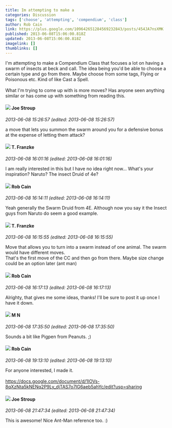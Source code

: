 ```yaml
---
title: Im attempting to make a
categories: Discussion
tags: ['choose', 'attempting', 'compendium', 'class']
author: Rob Cain
link: https://plus.google.com/109642651284569232843/posts/454JA7nsXMK
published: 2013-06-08T15:06:00.818Z
updated: 2013-06-08T15:06:00.818Z
imagelink: []
thumblinks: []
---
```


I&#39;m attempting to make a Compendium Class that focuses a lot on having a swarm of insects at beck and call. The idea being you&#39;d be able to choose a certain type and go from there. Maybe choose from some tags, Flying or Poisonous etc. Kind of like Cast a Spell.<br /><br />What I&#39;m trying to come up with is more moves? Has anyone seen anything similar or has come up with something from reading this.
<div id='comment z13tjbbifzvzejfcm23xip2yjnyuxrts2'>
  <h4><img src='{{site.baseurl}}//images/avatars/105199399549482359686_photo.jpg'> Joe Stroup</h4>
      <p><cite>2013-06-08 15:26:57 (edited: 2013-06-08 15:26:57)</cite></p>
        <p>a move that lets you summon the swarm around you for a defensive bonus at the expense of letting them attack?</p>
</div>
        

<div id='comment z13tjbbifzvzejfcm23xip2yjnyuxrts2'>
  <h4><img src='{{site.baseurl}}//images/avatars/110330901807759406775_photo.jpg'> T. Franzke</h4>
      <p><cite>2013-06-08 16:01:16 (edited: 2013-06-08 16:01:16)</cite></p>
        <p>I am really interested in this but I have no idea right now... What&#39;s your inspiration? Naruto? The insect Druid of 4e?</p>
</div>
        

<div id='comment z13tjbbifzvzejfcm23xip2yjnyuxrts2'>
  <h4><img src='{{site.baseurl}}//images/avatars/109642651284569232843_photo.jpg'> Rob Cain</h4>
      <p><cite>2013-06-08 16:14:11 (edited: 2013-06-08 16:14:11)</cite></p>
        <p>Yeah generally the Swarm Druid from 4E. Although now you say it the Insect guys from Naruto do seem a good example.</p>
</div>
        

<div id='comment z13tjbbifzvzejfcm23xip2yjnyuxrts2'>
  <h4><img src='{{site.baseurl}}//images/avatars/110330901807759406775_photo.jpg'> T. Franzke</h4>
      <p><cite>2013-06-08 16:15:55 (edited: 2013-06-08 16:15:55)</cite></p>
        <p>Move that allows you to turn into a swarm instead of one animal. The swarm would have different moves. <br />That&#39;s the first move of the CC and then go from there. Maybe size change could be an option later (ant man)</p>
</div>
        

<div id='comment z13tjbbifzvzejfcm23xip2yjnyuxrts2'>
  <h4><img src='{{site.baseurl}}//images/avatars/109642651284569232843_photo.jpg'> Rob Cain</h4>
      <p><cite>2013-06-08 16:17:13 (edited: 2013-06-08 16:17:13)</cite></p>
        <p>Alrighty, that gives me some ideas, thanks! I&#39;ll be sure to post it up once I have it down.</p>
</div>
        

<div id='comment z13tjbbifzvzejfcm23xip2yjnyuxrts2'>
  <h4><img src='{{site.baseurl}}//images/avatars/110331548576022719611_photo.jpg'> M N</h4>
      <p><cite>2013-06-08 17:35:50 (edited: 2013-06-08 17:35:50)</cite></p>
        <p>Sounds a bit like Pigpen from Peanuts. ;)</p>
</div>
        

<div id='comment z13tjbbifzvzejfcm23xip2yjnyuxrts2'>
  <h4><img src='{{site.baseurl}}//images/avatars/109642651284569232843_photo.jpg'> Rob Cain</h4>
      <p><cite>2013-06-08 19:13:10 (edited: 2013-06-08 19:13:10)</cite></p>
        <p>For anyone interested, I made it.<br /><br /><a href="https://docs.google.com/document/d/1lOVs-8qXzNta5kNENq2P9Ly_djTAS7o7lG6aeb5ahYc/edit?usp=sharing" class="ot-anchor">https://docs.google.com/document/d/1lOVs-8qXzNta5kNENq2P9Ly_djTAS7o7lG6aeb5ahYc/edit?usp=sharing</a></p>
</div>
        

<div id='comment z13tjbbifzvzejfcm23xip2yjnyuxrts2'>
  <h4><img src='{{site.baseurl}}//images/avatars/105199399549482359686_photo.jpg'> Joe Stroup</h4>
      <p><cite>2013-06-08 21:47:34 (edited: 2013-06-08 21:47:34)</cite></p>
        <p>This is awesome! Nice Ant-Man reference too. :)</p>
</div>
        